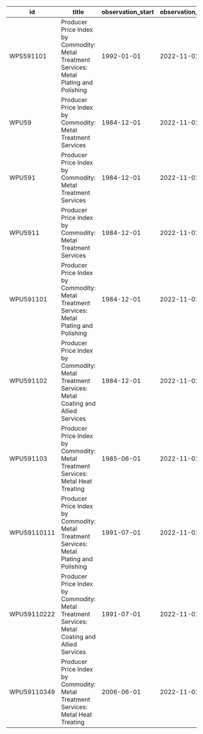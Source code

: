 | id          | title                                                                                          | observation_start   | observation_end   |
|-------------|------------------------------------------------------------------------------------------------|---------------------|-------------------|
| WPS591101   | Producer Price Index by Commodity: Metal Treatment Services: Metal Plating and Polishing       | 1992-01-01          | 2022-11-01        |
| WPU59       | Producer Price Index by Commodity: Metal Treatment Services                                    | 1984-12-01          | 2022-11-01        |
| WPU591      | Producer Price Index by Commodity: Metal Treatment Services                                    | 1984-12-01          | 2022-11-01        |
| WPU5911     | Producer Price Index by Commodity: Metal Treatment Services                                    | 1984-12-01          | 2022-11-01        |
| WPU591101   | Producer Price Index by Commodity: Metal Treatment Services: Metal Plating and Polishing       | 1984-12-01          | 2022-11-01        |
| WPU591102   | Producer Price Index by Commodity: Metal Treatment Services: Metal Coating and Allied Services | 1984-12-01          | 2022-11-01        |
| WPU591103   | Producer Price Index by Commodity: Metal Treatment Services: Metal Heat Treating               | 1985-06-01          | 2022-11-01        |
| WPU59110111 | Producer Price Index by Commodity: Metal Treatment Services: Metal Plating and Polishing       | 1991-07-01          | 2022-11-01        |
| WPU59110222 | Producer Price Index by Commodity: Metal Treatment Services: Metal Coating and Allied Services | 1991-07-01          | 2022-11-01        |
| WPU59110349 | Producer Price Index by Commodity: Metal Treatment Services: Metal Heat Treating               | 2006-06-01          | 2022-11-01        |